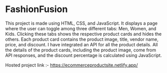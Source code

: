 # FashionFusion

This project is made using HTML, CSS, and JavaScript. It displays a page where the user can toggle among three different tabs: Men, Women, and Kids. Clicking these tabs shows the respective product cards and hides the others. Each product card contains the product image, title, vendor name, price, and discount. I have integrated an API for all the product details. All the details of the product cards, including the product image, come from API responses, and the discount percentage is calculated using JavaScript.

Hosted project link :- https://ecommerceproductsite.netlify.app/
